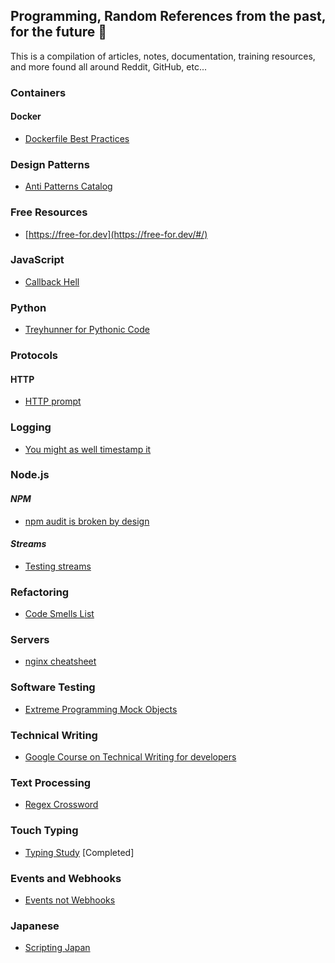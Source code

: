 ## Programming, Random References from the past, for the future :sunrise:

This is a compilation of articles, notes, documentation, training resources, and more found all around Reddit, GitHub, etc...

### Containers
#### Docker

- [Dockerfile Best Practices](https://github.com/hexops/dockerfile)

### Design Patterns

- [Anti Patterns Catalog](https://wiki.c2.com/?AntiPatternsCatalog)

### Free Resources

- [https://free-for.dev](https://free-for.dev/#/)

### JavaScript

- [Callback Hell](http://callbackhell.com/)

### Python

- [Treyhunner for Pythonic Code](https://treyhunner.com/)

### Protocols
#### HTTP

- [HTTP prompt](http://http-prompt.com/)

### Logging

- [You might as well timestamp it](https://changelog.com/posts/you-might-as-well-timestamp-it)

### Node.js
#### _NPM_

- [npm audit is broken by design](https://overreacted.io/npm-audit-broken-by-design/)

#### _Streams_

- [Testing streams](https://dev.to/cdanielsen/testing-streams-a-primer-3n6e)

### Refactoring

- [Code Smells List](https://refactoring.guru/refactoring/smells)

### Servers

- [nginx cheatsheet](https://vishnu.hashnode.dev/nginx-cheatsheet)

### Software Testing

- [Extreme Programming Mock Objects](https://www2.ccs.neu.edu/research/demeter/related-work/extreme-programming/MockObjectsFinal.PDF)

### Technical Writing

- [Google Course on Technical Writing for developers](https://developers.google.com/tech-writing)

### Text Processing

- [Regex Crossword](https://regexcrossword.com/)

### Touch Typing

- [Typing Study](https://www.typingstudy.com/) [Completed]

### Events and Webhooks

- [Events not Webhooks](https://blog.syncinc.so/events-not-webhooks)

### Japanese

- [Scripting Japan](https://wesleycrobertson.wordpress.com/free-resources/)

